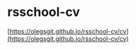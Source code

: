 # rsschool-cv
[https://olegsgit.github.io/rsschool-cv/cv](https://olegsgit.github.io/rsschool-cv/cv)
